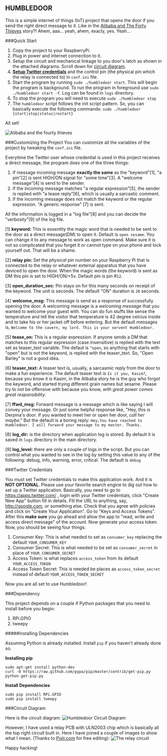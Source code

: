 HUMBLEDOOR
----------

This is a simple internet of things (IoT) project that opens the door if you send the right direct message to it. Like in the [Alibaba and The Forty Thieves](http://www.gutenberg.org/files/37679/37679-h/37679-h.htm) story?! Ahem, aaa... yeah, ahem, exacly, yes. Yeah...

###Quick Start

1. Copy the project to your RaspberryPi.
2. Plug in power and internet connection to it.
3. Setup the circuit and mechanical linkage to you door's latch as shown in the attached diagrams. Scroll down for [circuit diagram](#circuit-diagram).
4. **[Setup Twitter credentials](#twitter-credentials)** and the control pin (the physical pin which the relay is connected to) in `conf.ini` file.
5. Start the program by running `sudo ./humbledoor start`. This will begin the program is background. To run the program in foreground use `sudo ./humbledoor start -f`. Log can be found in `logs` directory.
6. To stop the program you will need to execute `sudo ./humbledoor stop`
7. The `humbledoor` script follows the init script pattern. So, you can basically execute the following commands: `sudo ./humbledoor {start|stop|status|restart}`

All set!

![Alibaba and the fourty thieves](http://i.imgur.com/1tpIohz.jpg)

###Customizing the Project
You can customize all the variables of the project by tweaking the `conf.ini` file.

Everytime the Twitter user whose credential is used in this project receives a direct message, the program does one of the three things:

1. If message incoming message **exactly the same** as the "keyword"[1], "a pin"[2] is sent HIGH/ON signal for "some time"[3]. A "welcome message"[4] is send to the sender.
2. If the incoming message matches "a regular expression"[5], the sender is replied with "a tease reply"[6], which is usually a sarcastic comment.
3. If the incoming message does not match the keyword or the regular expression. "A generic response" [7] is sent.

All the information is logged in a "log file"[8] and you can decide the "verbosity"[9] of the log file.


[1] **keyword:** This is essentity the magic word that is needed to be sent to the door as a direct message(DM) to open it. Default is `open sesame`. You can change it to any message to work as open command. Make sure it is not so complicated that you forget it or cannot type on your phone and lock yourself out. That will be a shame.

[2] **relay pin:** Set the _physical_ pin number on your Raspberry Pi that is connected to the relay or whatever external apparatus that you have deviced to open the door. When the magic words (the keyword) is sent as DM this pin is set to HIGH/ON/+5v. Default pin is pin #`12`.

[3] **open_duration_sec:** Pin stays on for this many seconds on receipt of the keyword. The unit is seconds. The default "ON" duration is `20` seconds.

[4] **welcome_msg:** This message is send as a response of successfully opening the door. A welcoming message is a _welcoming message_ that you wanted to welcome your guest with. You can do fun stuffs like sense the temperature and tell the visitor that temperature is 42 degree celcius inside and to take his or her jacket off before entering. But the default messages is, `Welcome to the cavern, my lord. This is your servent Humbledoor.`

[5] **tease_on:** This is a regular expression. If anyone sends a DM that matches to this regular expression (case insensitive) is replied with the text set as teaser_text variable. The defaut is `^open`, so anything that starts with "open" but is not the keyword, is replied with the teaser_text. So, "Open Barley" is not a good idea.

[6] **teaser_text:** A teaser text is, usually, a sarcasmic reply from the door to make a fun experience. The default teaser text is `Is it you, Kasim?`, because you know it is Kasim, in the Alibaba story he is the guy who forgot the keyword, and started trying different grain names but sesame. Please try to not be offensive with because you know, _with great power comes great responsibility_.

[7] **ffwd_msg:** Forward message is a message which is like saying I will convey your message. Or just some helpful response like, "Hey, this is Derpina's door. If you wanted to meet her or open her door, _call her maybe_." But the default is a boring reply: `Hey,You have reached to Humbledoor. I will forward your message to my master. Thanks.`

[8] **log_dir:** is the directory when application log is stored. By default it is saved in `logs` directory in the main directory.

[9] **log_level:** there are only a couple of logs in the script. But you can control what you wanted to see in the log by setting this value to any of the following: debug, info, warning, error, critical. The default is `debug`

###Twitter Credentials

You must set Twitter credentials to make this application work. And it is **NOT OPTIONAL**. Please use your favorite search engine to dig out how to set up a Twitter application. Basically, you need to go to https://apps.twitter.com/ , login with your Twitter credentials, click "Create New App" button fill in details. Fill the URL to anything, say, http://google.com, or something else. Check that you agree with policies and click on "Create Your Application". Go to "Keys and Access Tokens". After this **make sure** you go ahead and allow the app to "read, write and access direct message" of the account. Now generate your access token. Now, you should be seeing four things:

1. Consumer Key: This is what needed to set as `consumer_key` replacing the default `YOUR_CONSUMER_KEY`
2. Consumer Secret: This is what needed to be set as `consumer_secret` in place of  `YOUR_CONSUMER_SECRET`
3. Access Token: is what replaces `access_token` from its default `YOUR_ACCESS_TOKEN`
4. Access Token Secret: This is needed be places as `access_token_secret` instead of default `YOUR_ACCESS_TOKEN_SECRET`


Now you are all set to use Humbledoor!

###Dependency

This project depends on a couple if Python packages that you need to install before you begin:

1. RPi.GPIO
2. tweepy

#####Installing Dependencies

Assuming Python is already installed. Install `pip` if you haven't already done so.

**Installing pip**

    sudo apt-get install python-dev
    curl -O https://raw.github.com/pypa/pip/master/contrib/get-pip.py
    python get-pip.py

**Install Dependencies**

    sudo pip install RPi.GPIO
    sudo pip install tweepy

###Circuit Diagram

Here is the circuit diagram:
![Humbledoor Circuit Diagram](https://rawgit.com/naishe/humbledoor/master/humbledoor_bb.svg)

However, I have used a relay PCB with ULN2003 chip which is basically all the top right circuit built in. Here I have joined a couple of images to show what I mean. (Thanks to [Pixlr.com](http://pixlr.com) for free editing):
![The relay circuit](http://i.imgur.com/k6XJmnH.png)

Happy hacking!
